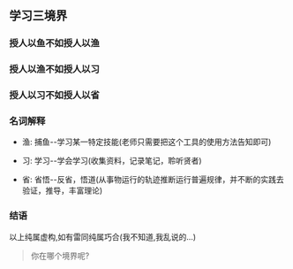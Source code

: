 ## **学习三境界**

### **授人以鱼不如授人以渔**
### **授人以渔不如授人以习**
### **授人以习不如授人以省**

### 名词解释
- 渔: 捕鱼--学习某一特定技能(老师只需要把这个工具的使用方法告知即可)

- 习: 学习--学会学习(收集资料，记录笔记，聆听贤者)

- 省: 省悟--反省，悟道(从事物运行的轨迹推断运行普遍规律，并不断的实践去验证，推导，丰富理论)

### 结语
以上纯属虚构,如有雷同纯属巧合(我不知道,我乱说的...)
> 你在哪个境界呢?